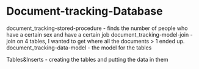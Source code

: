 # Document-tracking-Database

document_tracking-stored-procedure - finds the number of people who have a certain sex and have a certain job
document_tracking-model-join   - join on 4 tables, I wanted to get where all the documents > 1 ended up.
document_tracking-data-model - the model for the tables

Tables&Inserts - creating the tables and putting the data in them
